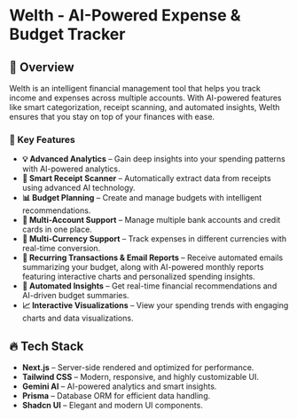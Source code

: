 # Welth - AI-Powered Expense & Budget Tracker

## 🚀 Overview

Welth is an intelligent financial management tool that helps you track income and expenses across multiple accounts. With AI-powered features like smart categorization, receipt scanning, and automated insights, Welth ensures that you stay on top of your finances with ease.

### 🌟 Key Features

- **💡 Advanced Analytics** – Gain deep insights into your spending patterns with AI-powered analytics.
- **🧾 Smart Receipt Scanner** – Automatically extract data from receipts using advanced AI technology.
- **📊 Budget Planning** – Create and manage budgets with intelligent recommendations.
- **🏦 Multi-Account Support** – Manage multiple bank accounts and credit cards in one place.
- **💱 Multi-Currency Support** – Track expenses in different currencies with real-time conversion.
- **📩 Recurring Transactions & Email Reports** – Receive automated emails summarizing your budget, along with AI-powered monthly reports featuring interactive charts and personalized spending insights.
- **🤖 Automated Insights** – Get real-time financial recommendations and AI-driven budget summaries.
- **📈 Interactive Visualizations** – View your spending trends with engaging charts and data visualizations.

## 🔥 Tech Stack

- **Next.js** – Server-side rendered and optimized for performance.
- **Tailwind CSS** – Modern, responsive, and highly customizable UI.
- **Gemini AI** – AI-powered analytics and smart insights.
- **Prisma** – Database ORM for efficient data handling.
- **Shadcn UI** – Elegant and modern UI components.

